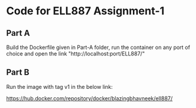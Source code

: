 # Code for ELL887 Assignment-1

## Part A
Build the Dockerfile given in Part-A folder, run the container on any port of choice and open the link "http://localhost:port/ELL887/"

## Part B
Run the image with tag v1 in the below link:

https://hub.docker.com/repository/docker/blazingbhavneek/ell887/